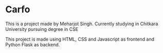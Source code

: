 # Carfo

This is a project made by Meharjot Singh. Currently studying in Chitkara University pursuing degree in CSE

This project is made using HTML, CSS and Javascript as frontend and Python Flask as backend.

